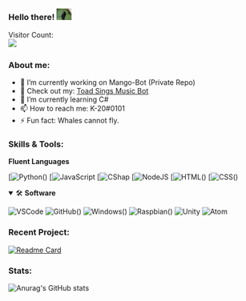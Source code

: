### Hello there! <img src="https://raw.githubusercontent.com/K-209/K-209/main/resources/tenor.gif" width="30px">
<p align="left"> 
    Visitor Count:<br>
  <img src="https://profile-counter.glitch.me/K-209/count.svg" />
</p>

### About me:
- 🔭 I’m currently working on Mango-Bot (Private Repo)
- 👀 Check out my: [Toad Sings Music Bot](https://github.com/K-209/Toad-Sings-Discord-Bot)
- 🌱 I’m currently learning C#
- 📫 How to reach me: K-20#0101
- ⚡ Fun fact: Whales cannot fly.

### Skills & Tools:

<summary><b>Fluent Languages</b></summary>
<p>

[![Python](https://img.shields.io/badge/Python-3776AB?style=for-the-badge&logo=python&logoColor=white)()
[![JavaScript](https://img.shields.io/badge/JavaScript-F7DF1E?style=for-the-badge&logo=javascript&logoColor=black)
[![CShap](https://img.shields.io/badge/CSharp-464EB8?style=for-the-badge&logo=csharp&logoColor=white)
[![NodeJS](https://img.shields.io/badge/Node.js-43853D?style=for-the-badge&logo=nodedotjs&logoColor=white)
[![HTML](https://img.shields.io/badge/HTML-E34F26?style=for-the-badge&logo=html5&logoColor=white)()
[![CSS](https://img.shields.io/badge/CSS-1572B6?style=for-the-badge&logo=css3&logoColor=white)()
</p>
</details>


<details open>
<summary>🛠 <b>Software</b></summary>
<p>

![VSCode](https://img.shields.io/badge/VSCode-808080?style=for-the-badge&logo=visualstudiocode&logoColor=blue)
![GitHub](https://img.shields.io/badge/GitHub-181717?style=for-the-badge&logo=GitHub&logoColor=white)()
![Windows](https://img.shields.io/badge/Windows-0078D6?style=for-the-badge&logo=Windows&logoColor=white)()
![Raspbian](https://img.shields.io/badge/Raspbian%20-C51A4A?style=for-the-badge&logo=Raspberry%20Pi&logoColor=white)()
![Unity](https://img.shields.io/badge/Unity-EAEAEA?style=for-the-badge&logo=unity&logoColor=black)
![Atom](https://img.shields.io/badge/Atom-1caa76?style=for-the-badge&logo=atom&logoColor=685c5c)
</p>
</details>


### Recent Project:
[![Readme Card](https://github-readme-stats.vercel.app/api/pin/?username=K-209&repo=Toad-Sings-Discord-Bot&theme=nightowl)](https://github.com/K-209/Toad-Sings-Discord-Bot) 

### Stats:
![Anurag's GitHub stats](https://github-readme-stats.vercel.app/api?username=K-209&show_icons=true&theme=nightowl)


